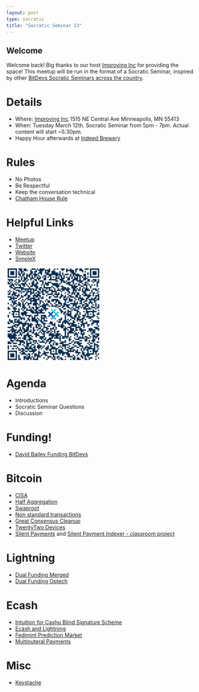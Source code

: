 ```yaml
---
layout: post
type: socratic
title: "Socratic Seminar 13"
---
```


## Welcome

Welcome back! Big thanks to our host [Improving Inc](https://improving.com/) for providing the space!
This meetup will be run in the format of a Socratic Seminar, inspired by other [BitDevs Socratic Seminars across the country](https://bitdevs.org/cities).

# Details
 - Where: [Improving Inc](https://www.google.com/maps/place/1515+NE+Central+Ave,+Minneapolis,+MN+55413/@45.0037797,-93.2469316,17z/data=!4m6!3m5!1s0x52b32d965c06ad57:0x277e62e6c3015129!8m2!3d45.0039428!4d-93.2456978!16s%2Fg%2F11bw3z3dw6) 1515 NE Central Ave Minneapolis, MN 55413
 - When: Tuesday March 12th. Socratic Seminar from 5pm - 7pm. Actual content will start ~5:30pm. 
 - Happy Hour afterwards at [Indeed Brewery](https://www.indeedbrewing.com/)

# Rules
 - No Photos
 - Be Respectful
 - Keep the conversation technical
 - [Chatham House Rule](https://www.facilitator.school/blog/chatham-house-rule)

# Helpful Links
 - [Meetup](https://www.meetup.com/minneapolis-bitcoin-developers/events/298091031/)
 - [Twitter](https://twitter.com/BitcoinersMPLS)
 - [Website](https://bitdevsmpls.org)
 - [SimpleX](https://simplex.chat/contact#/?v=1-2&smp=smp%3A%2F%2FenEkec4hlR3UtKx2NMpOUK_K4ZuDxjWBO1d9Y4YXVaA%3D%40smp14.simplex.im%2F2yDM8Eh4B5js6FLUOsANpVYwUt79Q_TO%23%2F%3Fv%3D1-2%26dh%3DMCowBQYDK2VuAyEAqaz4Ij9Xxn3ziHXN9DhPBdbTgYc-XjGpKcr-oDBL-hc%253D%26srv%3Daspkyu2sopsnizbyfabtsicikr2s4r3ti35jogbcekhm3fsoeyjvgrid.onion&data=%7B%22type%22%3A%22group%22%2C%22groupLinkId%22%3A%22I3WA2zuDa5OOHwDT6m0G8Q%3D%3D%22%7D)


<img src="../simplex.jpeg" width="250" height="250" />

# Agenda
 - Introductions
 - Socratic Seminar Questions
 - Discussion

# Funding!
 - [David Bailey Funding BitDevs](https://mempool.space/address/bc1q777s2k9nu2v87xts69fkw9zl8duua0qduw7pzl)

# Bitcoin
 - [CISA](https://github.com/BlockstreamResearch/cross-input-aggregation)
 - [Half Aggregation](https://twitter.com/real_or_random/status/1764978887996448839)
 - [Swaproot](https://acinq.co/blog/phoenix-swaproot)
 - [Non standard transactions](https://b10c.me/observations/09-non-standard-transactions/)
 - [Great Consensus Cleanup](https://stacker.news/items/437269)
 - [TwentyTwo Devices](https://twitter.com/afilini/status/1766085500106920268)
 - [Silent Payments](https://bitcoincore.reviews/28122) and [Silent Payment Indexer - classroom project](https://github.com/mplsgrant/silent-payment-indexer)

# Lightning
 - [Dual Funding Merged](https://github.com/lightning/bolts/pull/851)
 - [Dual Funding Optech](https://bitcoinops.org/en/topics/dual-funding/)

# Ecash
 - [Intuition for Cashu Blind Signature Scheme](https://delvingbitcoin.org/t/building-intuition-for-the-cashu-blind-signature-scheme/506)
 - [Ecash and Lightning](https://delvingbitcoin.org/t/ecash-and-lightning-via-zkcp/586)
 - [Fedimint Prediction Market](https://stacker.news/items/425620)
 - [Multinuteral Payments](https://twitter.com/callebtc/status/1766116631795662921)

# Misc
 - [Keystache](https://stacker.news/items/436792)